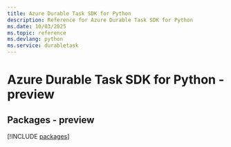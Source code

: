 ```yaml
---
title: Azure Durable Task SDK for Python
description: Reference for Azure Durable Task SDK for Python
ms.date: 10/03/2025
ms.topic: reference
ms.devlang: python
ms.service: durabletask
---
```

# Azure Durable Task SDK for Python - preview
## Packages - preview
[!INCLUDE [packages](durable-task-index.md)]